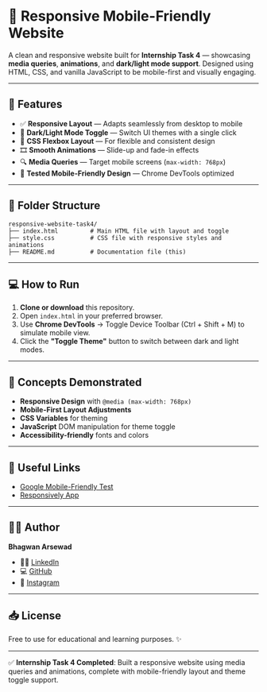 # 📱 Responsive Mobile-Friendly Website

A clean and responsive website built for **Internship Task 4** — showcasing **media queries**, **animations**, and **dark/light mode support**. Designed using HTML, CSS, and vanilla JavaScript to be mobile-first and visually engaging.

---

## 🌟 Features

* ✅ **Responsive Layout** — Adapts seamlessly from desktop to mobile
* 🎨 **Dark/Light Mode Toggle** — Switch UI themes with a single click
* 🧩 **CSS Flexbox Layout** — For flexible and consistent design
* 🎞️ **Smooth Animations** — Slide-up and fade-in effects
* 🔍 **Media Queries** — Target mobile screens (`max-width: 768px`)
* 📱 **Tested Mobile-Friendly Design** — Chrome DevTools optimized

---

## 📂 Folder Structure

```
responsive-website-task4/
├── index.html         # Main HTML file with layout and toggle
├── style.css          # CSS file with responsive styles and animations
├── README.md          # Documentation file (this)
```

---

## 💻 How to Run

1. **Clone or download** this repository.
2. Open `index.html` in your preferred browser.
3. Use **Chrome DevTools** → Toggle Device Toolbar (Ctrl + Shift + M) to simulate mobile view.
4. Click the **"Toggle Theme"** button to switch between dark and light modes.

---

## 📘 Concepts Demonstrated

* **Responsive Design** with `@media (max-width: 768px)`
* **Mobile-First Layout Adjustments**
* **CSS Variables** for theming
* **JavaScript** DOM manipulation for theme toggle
* **Accessibility-friendly** fonts and colors

---

## 🔗 Useful Links

* [Google Mobile-Friendly Test](https://search.google.com/test/mobile-friendly)
* [Responsively App](https://responsively.app/)

---

## 👨‍💻 Author

**Bhagwan Arsewad**

* 🧑‍💼 [LinkedIn](https://www.linkedin.com/in/bhagwan-arsewad-0bb7b5279/)
* 💻 [GitHub](https://github.com/bhagwan388)
* 📸 [Instagram](https://www.instagram.com/bhagwan_arsewad/)

---

## 📥 License

Free to use for educational and learning purposes. ✨

---

✅ **Internship Task 4 Completed**: Built a responsive website using media queries and animations, complete with mobile-friendly layout and theme toggle support.
